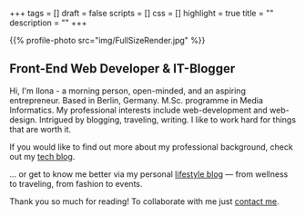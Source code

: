 +++
tags = []
draft = false
scripts = []
css = []
highlight = true
title = ""
description = ""
+++

{{% profile-photo src="img/FullSizeRender.jpg" %}}

## Front-End Web Developer & IT-Blogger

Hi, I'm Ilona - a morning person, open-minded, and an aspiring entrepreneur. Based in Berlin, Germany. M.Sc. programme in Media Informatics. My professional interests include web-development and web-design. Intrigued by blogging, traveling, writing. I like to work hard for things that are worth it.

If you would like to find out more about my professional background, check out my [tech blog](/blog/).

... or get to know me better via my personal [lifestyle blog](/lifestyle/) ― from wellness to traveling, from fashion to events.

Thank you so much for reading! To collaborate with me just [contact me](mailto:ilona@ilonacodes.com).

